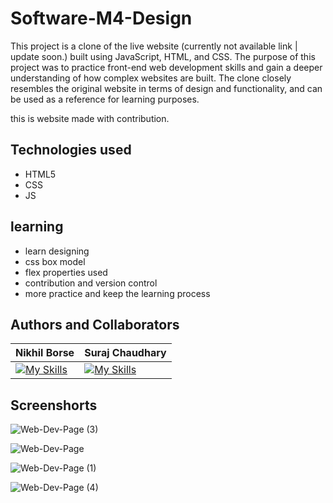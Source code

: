 # Software-M4-Design
This project is a clone of the live website (currently not available link | update soon.) built using JavaScript, HTML, and CSS. The purpose of this project was to practice front-end web development skills and gain a deeper understanding of how complex websites are built. The clone closely resembles the original website in terms of design and functionality, and can be used as a reference for learning purposes.

this is website made with contribution. 

## Technologies used
- HTML5
- CSS
- JS

## learning
- learn designing 
- css box model
- flex properties used
- contribution and version control
- more practice and keep the learning process

## Authors and Collaborators

| Nikhil Borse  | Suraj Chaudhary |
| ------------- | ------------- |
| [![My Skills](https://skillicons.dev/icons?i=github)](https://github.com/00123nikhil)  | [![My Skills](https://skillicons.dev/icons?i=github)](https://github.com/Cksuraj)  |




## Screenshorts
![Web-Dev-Page (3)](https://github.com/00123nikhil/Software-M4-Design/assets/95076182/f67bbc77-d77e-405f-9c63-1b82e0ffadd8)

![Web-Dev-Page](https://github.com/00123nikhil/Software-M4-Design/assets/95076182/0174ce78-d0b0-4fab-aaaa-418c2c1e1f22)

![Web-Dev-Page (1)](https://github.com/00123nikhil/Software-M4-Design/assets/95076182/f6ea5d64-7aa1-4981-8d4b-b68101443353)

![Web-Dev-Page (4)](https://github.com/00123nikhil/Software-M4-Design/assets/95076182/542891bd-f03b-49df-a727-5dafdbb34192)
